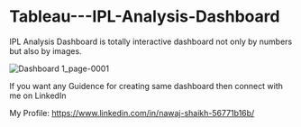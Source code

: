 # Tableau---IPL-Analysis-Dashboard
IPL Analysis Dashboard is totally interactive dashboard not only by numbers but also by images.

![Dashboard 1_page-0001](https://user-images.githubusercontent.com/55489853/230903938-f4b43499-cbe0-4b16-ab42-02d969cc8158.jpg)


If you want any Guidence for creating same dashboard then connect with me on LinkedIn

My Profile: https://www.linkedin.com/in/nawaj-shaikh-56771b16b/
